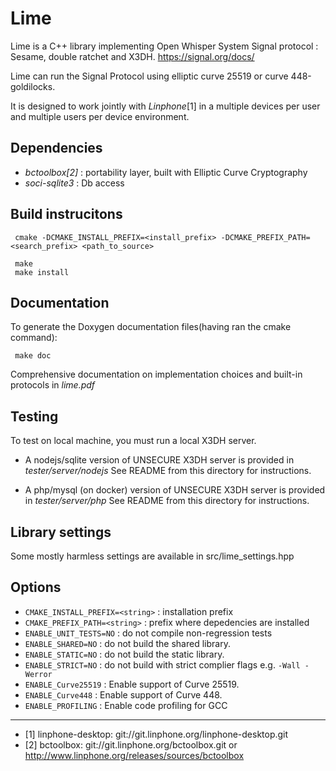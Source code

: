 Lime
=======

Lime is a C++ library implementing Open Whisper System Signal protocol :
Sesame, double ratchet and X3DH. https://signal.org/docs/

Lime can run the Signal Protocol using elliptic curve 25519 or curve 448-goldilocks.

It is designed to work jointly with *Linphone*[1] in a multiple devices per user and multiple users per device environment.

Dependencies
------------
- *bctoolbox[2]* : portability layer, built with Elliptic Curve Cryptography
- *soci-sqlite3* : Db access


Build instrucitons
------------------
```
 cmake -DCMAKE_INSTALL_PREFIX=<install_prefix> -DCMAKE_PREFIX_PATH=<search_prefix> <path_to_source>

 make
 make install
```


Documentation
-------------

To generate the Doxygen documentation files(having ran the cmake command):

```
 make doc
```

Comprehensive documentation on implementation choices and built-in protocols in *lime.pdf*


Testing
-------
 To test on local machine, you must run a local X3DH server.
 - A nodejs/sqlite version of UNSECURE X3DH server is provided in *tester/server/nodejs*
 See README from this directory for instructions.

 - A php/mysql (on docker) version of UNSECURE X3DH server is provided in *tester/server/php*
 See README from this directory for instructions.

Library settings
----------------
Some mostly harmless settings are available in src/lime_settings.hpp


Options
-------

- `CMAKE_INSTALL_PREFIX=<string>` : installation prefix
- `CMAKE_PREFIX_PATH=<string>`    : prefix where depedencies are installed
- `ENABLE_UNIT_TESTS=NO`          : do not compile non-regression tests
- `ENABLE_SHARED=NO`              : do not build the shared library.
- `ENABLE_STATIC=NO`              : do not build the static library.
- `ENABLE_STRICT=NO`              : do not build with strict complier flags e.g. `-Wall -Werror`
- `ENABLE_Curve25519`             : Enable support of Curve 25519.
- `ENABLE_Curve448`               : Enable support of Curve 448.
- `ENABLE_PROFILING`              : Enable code profiling for GCC

------------------

- [1] linphone-desktop: git://git.linphone.org/linphone-desktop.git
- [2] bctoolbox: git://git.linphone.org/bctoolbox.git or <http://www.linphone.org/releases/sources/bctoolbox>
